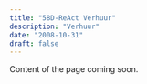 ```yaml
---
title: "58D-ReAct Verhuur"
description: "Verhuur"
date: "2008-10-31"
draft: false
---
```


Content of the page coming soon.
